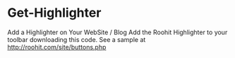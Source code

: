 Get-Highlighter
===============
Add a Highlighter on Your WebSite / Blog
Add the Roohit Highlighter to your toolbar downloading this code. See a sample at http://roohit.com/site/buttons.php
